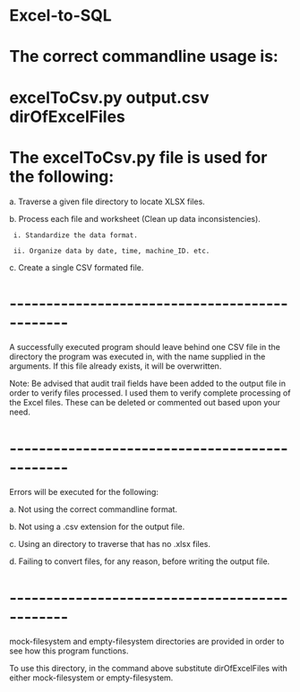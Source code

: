 # Excel-to-SQL

# The correct commandline usage is:
#  excelToCsv.py output.csv dirOfExcelFiles

# The excelToCsv.py file is used for the following:

  a. Traverse a given file directory to locate XLSX files.

  b. Process each file and worksheet (Clean up data inconsistencies).
  
     i. Standardize the data format.
     
     ii. Organize data by date, time, machine_ID. etc.
  
  c. Create a single CSV formated file.

# ----------------------------------------------
A successfully executed program should leave behind one CSV file in the directory
the program was executed in, with the name supplied in the arguments. 
If this file already exists, it will be overwritten.

Note: 
Be advised that audit trail fields have been added to the output file in order to verify files processed. I used them to verify complete processing of the Excel files.
These can be deleted or commented out based upon your need.


# ----------------------------------------------
Errors will be executed for the following:

  a. Not using the correct commandline format.
  
  b. Not using a .csv extension for the output file.
  
  c. Using an directory to traverse that has no .xlsx files.

  d. Failing to convert files, for any reason, before writing the output file.

# ----------------------------------------------
mock-filesystem and empty-filesystem directories are provided in order to see how this program functions.

To use this directory, in the command above 
substitute dirOfExcelFiles with either mock-filesystem or empty-filesystem.
